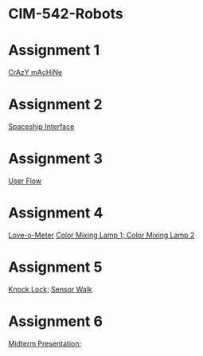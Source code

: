 # CIM-542-Robots


<h1>Assignment 1</h1>
<a href="https://drive.google.com/file/d/1h3pXMha1M8AkFGrF6JaTwsym2Hjk8K0Z/view?usp=sharing">CrAzY mAcHiNe</a>

<h1>Assignment 2</h1>
<a href="https://www.youtube.com/watch?v=m2LBYf1mDKc">Spaceship Interface</a>

<h1>Assignment 3</h1>
<a href="https://docs.google.com/drawings/d/1zXeO_oZjllSLGbfNFW3L1QHmlf4gLuK1GQklKUtUL_0/edit?usp=sharing">User Flow</a>

<h1>Assignment 4</h1>
<a href="https://www.youtube.com/watch?v=tyn9IssG6Z0">Love-o-Meter</a>
<a href="https://www.youtube.com/watch?v=sLzQEc6QKMg">Color Mixing Lamp 1; </a>
<a href="https://www.youtube.com/watch?v=7prndfXMroI">Color Mixing Lamp 2</a>

<h1>Assignment 5</h1>
<a href="https://docs.google.com/document/d/1_kbu91RiB5alhb3YydLoUkxkjV_P0u-EaWbndnNOUtg/edit?usp=sharing">Knock Lock;</a>
<a href="https://docs.google.com/document/d/1Uv0Okb8cDqmgIZYYwew32bNPurJ1uixbpxCN6pAfiws/edit?usp=sharing"> Sensor Walk</a>

<h1>Assignment 6</h1>
<a href="https://docs.google.com/presentation/d/1iQtGSc711fJHUzMJAfPqQscBHXtQE9c-lYJhc1EeBwU/edit?usp=sharing">Midterm Presentation;</a>



